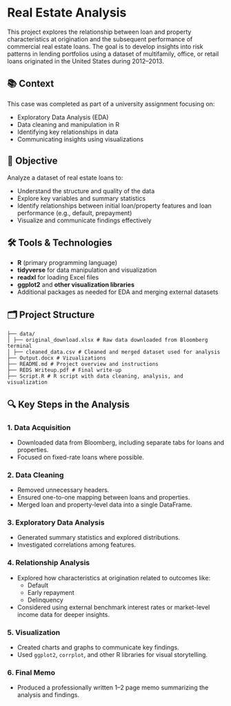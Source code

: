 # Real Estate Analysis

This project explores the relationship between loan and property characteristics at origination and the subsequent performance of commercial real estate loans. The goal is to develop insights into risk patterns in lending portfolios using a dataset of multifamily, office, or retail loans originated in the United States during 2012–2013.

## 📚 Context

This case was completed as part of a university assignment focusing on:
- Exploratory Data Analysis (EDA)
- Data cleaning and manipulation in R
- Identifying key relationships in data
- Communicating insights using visualizations

## 🧠 Objective

Analyze a dataset of real estate loans to:
- Understand the structure and quality of the data
- Explore key variables and summary statistics
- Identify relationships between initial loan/property features and loan performance (e.g., default, prepayment)
- Visualize and communicate findings effectively

## 🛠️ Tools & Technologies

- **R** (primary programming language)
- **tidyverse** for data manipulation and visualization
- **readxl** for loading Excel files
- **ggplot2** and **other visualization libraries**
- Additional packages as needed for EDA and merging external datasets

## 🗂️ Project Structure

```
├── data/
│ ├── original_download.xlsx # Raw data downloaded from Bloomberg terminal
│ ├── cleaned_data.csv # Cleaned and merged dataset used for analysis
├── Output.docx # Vizualizations
├── README.md # Project overview and instructions
├── REDS Writeup.pdf # Final write-up
├── Script.R # R script with data cleaning, analysis, and visualization 
```


## 🔍 Key Steps in the Analysis

### 1. Data Acquisition
- Downloaded data from Bloomberg, including separate tabs for loans and properties.
- Focused on fixed-rate loans where possible.

### 2. Data Cleaning
- Removed unnecessary headers.
- Ensured one-to-one mapping between loans and properties.
- Merged loan and property-level data into a single DataFrame.

### 3. Exploratory Data Analysis
- Generated summary statistics and explored distributions.
- Investigated correlations among features.

### 4. Relationship Analysis
- Explored how characteristics at origination related to outcomes like:
  - Default
  - Early repayment
  - Delinquency
- Considered using external benchmark interest rates or market-level income data for deeper insights.

### 5. Visualization
- Created charts and graphs to communicate key findings.
- Used `ggplot2`, `corrplot`, and other R libraries for visual storytelling.

### 6. Final Memo
- Produced a professionally written 1–2 page memo summarizing the analysis and findings.

